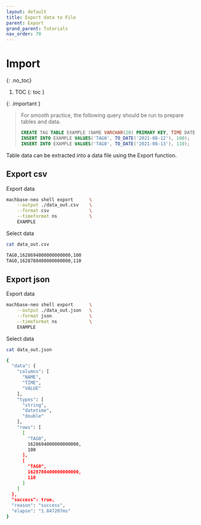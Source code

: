 ```yaml
---
layout: default
title: Export data to File
parent: Export
grand_parent: Tutorials
nav_order: 70
---
```


# Import
{: .no_toc}

1. TOC
{: toc }

{: .important }
> For smooth practice, the following query should be run to prepare tables and data.
> ```sql
> CREATE TAG TABLE EXAMPLE (NAME VARCHAR(20) PRIMARY KEY, TIME DATETIME BASETIME, VALUE DOUBLE SUMMARIZED);
> INSERT INTO EXAMPLE VALUES('TAG0', TO_DATE('2021-08-12'), 100);
> INSERT INTO EXAMPLE VALUES('TAG0', TO_DATE('2021-08-13'), 110);
> ```
>

Table data can be extracted into a data file using the Export function.

## Export csv

Export data

```sh
machbase-neo shell export      \
    --output ./data_out.csv    \
    --format csv               \
    --timeformat ns            \
    EXAMPLE
```

Select data

```sh
cat data_out.csv 

TAG0,1628694000000000000,100
TAG0,1628780400000000000,110
```

## Export json

Export data

```sh
machbase-neo shell export      \
    --output ./data_out.json   \
    --format json              \
    --timeformat ns            \
    EXAMPLE
```

Select data

```sh
cat data_out.json

{
  "data": {
    "columns": [
      "NAME",
      "TIME",
      "VALUE"
    ],
    "types": [
      "string",
      "datetime",
      "double"
    ],
    "rows": [
      [
        "TAG0",
        1628694000000000000,
        100
      ],
      [
        "TAG0",
        1628780400000000000,
        110
      ]
    ]
  },
  "success": true,
  "reason": "success",
  "elapse": "1.847207ms"
}
```


